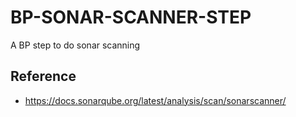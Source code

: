 # BP-SONAR-SCANNER-STEP
A BP step to do sonar scanning


## Reference
* https://docs.sonarqube.org/latest/analysis/scan/sonarscanner/